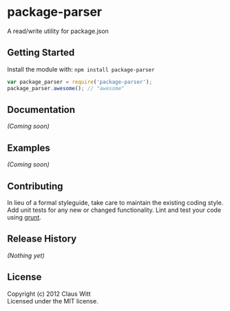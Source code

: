 # package-parser

A read/write utility for package.json

## Getting Started
Install the module with: `npm install package-parser`

```javascript
var package_parser = require('package-parser');
package_parser.awesome(); // "awesome"
```

## Documentation
_(Coming soon)_

## Examples
_(Coming soon)_

## Contributing
In lieu of a formal styleguide, take care to maintain the existing coding style. Add unit tests for any new or changed functionality. Lint and test your code using [grunt](https://github.com/cowboy/grunt).

## Release History
_(Nothing yet)_

## License
Copyright (c) 2012 Claus Witt  
Licensed under the MIT license.
